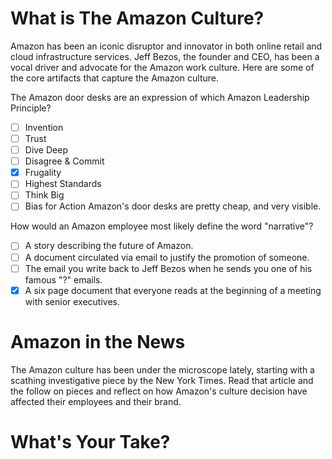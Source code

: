 <!--
{
"name": "the-amazon-culture",
"version" : "0.1",
"title" : "The Amazon Culture",
"description" : "The Amazon culture has been in the news lately, and not in a good way. What should we learn from their experience?",
"homepage" : "https://github.com/sigma-512/outlearn-culture-homework",
"freshnessDate" : 2015-08-28,
"author" : "Jeff Whatcott & Will Koffel",
"license" : "CC BY 4.0"
}
-->

<!-- @section -->
# What is The Amazon Culture?
Amazon has been an iconic disruptor and innovator in both online retail and cloud infrastructure services. Jeff Bezos, the founder and CEO, has been a vocal driver and advocate for the Amazon work culture. Here are some of the core artifacts that capture the Amazon culture.
<!-- @link, "url" : "http://www.amazon.jobs/principles", "text": "Read the Amazon Leadership Principles." -->
<!-- @link, "url" : "http://www.bloomberg.com/bw/articles/2013-10-10/jeff-bezos-and-the-age-of-amazon-excerpt-from-the-everything-store-by-brad-stone", "text": "Read the Secrets of Bezos article." -->

<!-- @multipleChoice -->
The Amazon door desks are an expression of which Amazon Leadership Principle?
- [ ] Invention
- [ ] Trust
- [ ] Dive Deep
- [ ] Disagree & Commit
- [X] Frugality
- [ ] Highest Standards
- [ ] Think Big
- [ ] Bias for Action
Amazon's door desks are pretty cheap, and very visible.
<!-- @end -->

<!-- @multipleChoice -->
How would an Amazon employee most likely define the word "narrative"?
- [ ] A story describing the future of Amazon.
- [ ] A document circulated via email to justify the promotion of someone.
- [ ] The email you write back to Jeff Bezos when he sends you one of his famous "?" emails.
- [X] A six page document that everyone reads at the beginning of a meeting with senior executives.
<!-- @end -->

<!-- @task, "hasDeliverable" : true, "text" : "Briefly describe what you believe to be the pros and cons of the Customer Obsession leadership principle with regard to its potential impact on Amazon culture."-->

<!-- @section -->
# Amazon in the News
The Amazon culture has been under the microscope lately, starting with a scathing investigative piece by the New York Times. Read that article and the follow on pieces and reflect on how Amazon's culture decision have affected their employees and their brand.
<!-- @link, "url" : "http://www.nytimes.com/2015/08/16/technology/inside-amazon-wrestling-big-ideas-in-a-bruising-workplace.html?_r=1", "text": "Read the New York Times article." -->
<!-- @link, "url" : "https://www.linkedin.com/pulse/amazonians-response-inside-amazon-wrestling-big-ideas-nick-ciubotariu", "text": "Read the Amazon mid-level manager's detailed response." -->
<!-- @link, "url" : "http://www.geekwire.com/2015/full-memo-jeff-bezos-responds-to-cutting-nyt-expose-says-tolerance-for-lack-of-empathy-needs-to-be-zero/", "text": "Read the Jeff Bezos response." -->
<!-- @link, "url" : "https://signalvnoise.com/posts/3917-ceos-are-often-the-last-to-know", "text": "Read the RoR creator's commentary on Jeff Bezos response." -->
<!-- @link, "url" : "http://www.fastcompany.com/3050251/what-amazon-can-teach-us-about-high-performing-work-cultures", "text": "Read the Fast Company commentary on Amazon and broken work cultures." -->
<!-- @link, "url" : "http://www.inc.com/justin-bariso/starbucks-vs-amazon-a-tale-of-two-cultures.html", "text": "Read the Starbucks vs. Amazon culture article." -->

<!-- @section -->
# What's Your Take?
<!-- @task, "hasDeliverable" : true, "text" : "What, if anything, should Outlearn take away from the Amazon experience of defining, implementing, and defending company culture?"-->
<!-- @task, "hasDeliverable" : true, "text" : "What, if anything, should Jeff Bezos do in response to the recent bad press?"-->
